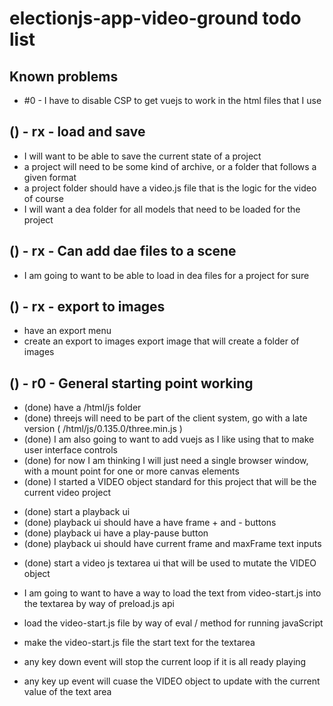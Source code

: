 # electionjs-app-video-ground todo list

## Known problems
* #0 - I have to disable CSP to get vuejs to work in the html files that I use

## () - rx - load and save
* I will want to be able to save the current state of a project
* a project will need to be some kind of archive, or a folder that follows a given format
* a project folder should have a video.js file that is the logic for the video of course
* I will want a dea folder for all models that need to be loaded for the project

## () - rx - Can add dae files to a scene
* I am going to want to be able to load in dea files for a project for sure

## () - rx - export to images
* have an export menu
* create an export to images export image that will create a folder of images

## () - r0 - General starting point working
<!-- crude start -->
* (done) have a \/html\/js folder
* (done) threejs will need to be part of the client system, go with a late version \( \/html\/js\/0.135.0\/three.min.js \)
* (done) I am also going to want to add vuejs as I like using that to make user interface controls
* (done) for now I am thinking I will just need a single browser window, with a mount point for one or more canvas elements
* (done) I started a VIDEO object standard for this project that will be the current video project

<!-- playback ui -->
* (done) start a playback ui
* (done) playback ui should have a have frame + and - buttons
* (done) playback ui have a play-pause button
* (done) playback ui should have current frame and maxFrame text inputs

<!-- VIDEO object mutate ui -->
* (done) start a video js textarea ui that will be used to mutate the VIDEO object

* I am going to want to have a way to load the text from video-start.js into the textarea by way of preload.js api
* load the video-start.js file by way of eval / method for running javaScript
* make the video-start.js file the start text for the textarea

* any key down event will stop the current loop if it is all ready playing
* any key up event will cuase the VIDEO object to update with the current value of the text area

